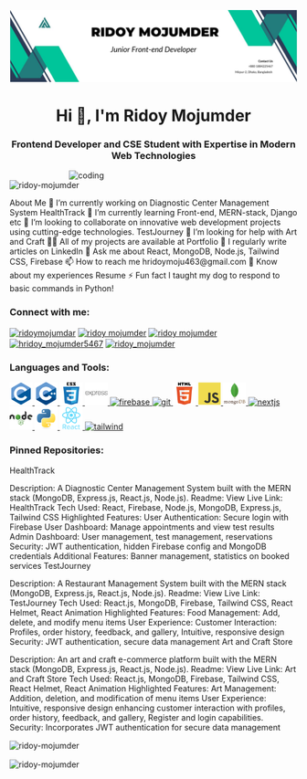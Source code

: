 ![logo](https://github.com/Ridoy-Mojumder/Ridoy-Mojumder/blob/main/Junior%20Web%20Developer.jpg)
<h1 align="center">Hi 👋, I'm Ridoy Mojumder</h1>
<h3 align="center">Frontend Developer and CSE Student with Expertise in Modern Web Technologies</h3>
<img src="https://cdn.videoplasty.com/animation/chill-coding-programming-lo-fi-animation-stock-animation-21874-1024x576.jpg" alt="coding" width="400" align="right">
<p align="left"> <img src="https://komarev.com/ghpvc/?username=ridoy-mojumder&label=Profile%20views&color=0e75b6&style=flat" alt="ridoy-mojumder" /> </p>
About Me
🔭 I’m currently working on Diagnostic Center Management System HealthTrack
🌱 I’m currently learning Front-end, MERN-stack, Django etc
👯 I’m looking to collaborate on innovative web development projects using cutting-edge technologies. TestJourney
🤝 I’m looking for help with Art and Craft
👨‍💻 All of my projects are available at Portfolio
📝 I regularly write articles on LinkedIn
💬 Ask me about React, MongoDB, Node.js, Tailwind CSS, Firebase
📫 How to reach me hridoymoju463@gmail.com
📄 Know about my experiences Resume
⚡ Fun fact I taught my dog to respond to basic commands in Python!
<h3 align="left">Connect with me:</h3>
<p align="left">
  <a href="https://twitter.com/ridoymojumdar" target="blank"><img align="center" src="https://raw.githubusercontent.com/rahuldkjain/github-profile-readme-generator/master/src/images/icons/Social/twitter.svg" alt="ridoymojumdar" height="30" width="40" /></a>
  <a href="https://linkedin.com/in/ridoy-mojumder" target="blank"><img align="center" src="https://raw.githubusercontent.com/rahuldkjain/github-profile-readme-generator/master/src/images/icons/Social/linked-in-alt.svg" alt="ridoy mojumder" height="30" width="40" /></a>
  <a href="https://fb.com/ridoy mojumder" target="blank"><img align="center" src="https://raw.githubusercontent.com/rahuldkjain/github-profile-readme-generator/master/src/images/icons/Social/facebook.svg" alt="ridoy mojumder" height="30" width="40" /></a>
  <a href="https://instagram.com/hridoy_mojumder5467" target="blank"><img align="center" src="https://raw.githubusercontent.com/rahuldkjain/github-profile-readme-generator/master/src/images/icons/Social/instagram.svg" alt="hridoy_mojumder5467" height="30" width="40" /></a>
  <a href="https://codeforces.com/profile/ridoy_mojumder" target="blank"><img align="center" src="https://raw.githubusercontent.com/rahuldkjain/github-profile-readme-generator/master/src/images/icons/Social/codeforces.svg" alt="ridoy_mojumder" height="30" width="40" /></a>
</p>
<h3 align="left">Languages and Tools:</h3>
<p align="left">
  <a href="https://www.cprogramming.com/" target="_blank" rel="noreferrer"> <img src="https://raw.githubusercontent.com/devicons/devicon/master/icons/c/c-original.svg" alt="c" width="40" height="40"/> </a>
  <a href="https://www.w3schools.com/cpp/" target="_blank" rel="noreferrer"> <img src="https://raw.githubusercontent.com/devicons/devicon/master/icons/cplusplus/cplusplus-original.svg" alt="cplusplus" width="40" height="40"/> </a>
  <a href="https://www.w3schools.com/css/" target="_blank" rel="noreferrer"> <img src="https://raw.githubusercontent.com/devicons/devicon/master/icons/css3/css3-original-wordmark.svg" alt="css3" width="40" height="40"/> </a>
  <a href="https://expressjs.com" target="_blank" rel="noreferrer"> <img src="https://raw.githubusercontent.com/devicons/devicon/master/icons/express/express-original-wordmark.svg" alt="express" width="40" height="40"/> </a>
  <a href="https://firebase.google.com/" target="_blank" rel="noreferrer"> <img src="https://www.vectorlogo.zone/logos/firebase/firebase-icon.svg" alt="firebase" width="40" height="40"/> </a>
  <a href="https://git-scm.com/" target="_blank" rel="noreferrer"> <img src="https://www.vectorlogo.zone/logos/git-scm/git-scm-icon.svg" alt="git" width="40" height="40"/> </a>
  <a href="https://www.w3.org/html/" target="_blank" rel="noreferrer"> <img src="https://raw.githubusercontent.com/devicons/devicon/master/icons/html5/html5-original-wordmark.svg" alt="html5" width="40" height="40"/> </a>
  <a href="https://developer.mozilla.org/en-US/docs/Web/JavaScript" target="_blank" rel="noreferrer"> <img src="https://raw.githubusercontent.com/devicons/devicon/master/icons/javascript/javascript-original.svg" alt="javascript" width="40" height="40"/> </a>
  <a href="https://www.mongodb.com/" target="_blank" rel="noreferrer"> <img src="https://raw.githubusercontent.com/devicons/devicon/master/icons/mongodb/mongodb-original-wordmark.svg" alt="mongodb" width="40" height="40"/> </a>
  <a href="https://nextjs.org/" target="_blank" rel="noreferrer"> <img src="https://cdn.worldvectorlogo.com/logos/nextjs-2.svg" alt="nextjs" width="40" height="40"/> </a>
  <a href="https://nodejs.org" target="_blank" rel="noreferrer"> <img src="https://raw.githubusercontent.com/devicons/devicon/master/icons/nodejs/nodejs-original-wordmark.svg" alt="nodejs" width="40" height="40"/> </a>
  <a href="https://www.python.org" target="_blank" rel="noreferrer"> <img src="https://raw.githubusercontent.com/devicons/devicon/master/icons/python/python-original.svg" alt="python" width="40" height="40"/> </a>
  <a href="https://reactjs.org/" target="_blank" rel="noreferrer"> <img src="https://raw.githubusercontent.com/devicons/devicon/master/icons/react/react-original-wordmark.svg" alt="react" width="40" height="40"/> </a>
  <a href="https://tailwindcss.com/" target="_blank" rel="noreferrer"> <img src="https://www.vectorlogo.zone/logos/tailwindcss/tailwindcss-icon.svg" alt="tailwind" width="40" height="40"/> </a>
</p>
<h3 align="left">Pinned Repositories:</h3>
HealthTrack

Description: A Diagnostic Center Management System built with the MERN stack (MongoDB, Express.js, React.js, Node.js).
Readme: View
Live Link: HealthTrack
Tech Used: React, Firebase, Node.js, MongoDB, Express.js, Tailwind CSS
Highlighted Features:
User Authentication: Secure login with Firebase
User Dashboard: Manage appointments and view test results
Admin Dashboard: User management, test management, reservations
Security: JWT authentication, hidden Firebase config and MongoDB credentials
Additional Features: Banner management, statistics on booked services
TestJourney

Description: A Restaurant Management System built with the MERN stack (MongoDB, Express.js, React.js, Node.js).
Readme: View
Live Link: TestJourney
Tech Used: React.js, MongoDB, Firebase, Tailwind CSS, React Helmet, React Animation
Highlighted Features:
Food Management: Add, delete, and modify menu items
User Experience: Customer Interaction: Profiles, order history, feedback, and gallery, Intuitive, responsive design
Security: JWT authentication, secure data management
Art and Craft Store

Description: An art and craft e-commerce platform built with the MERN stack (MongoDB, Express.js, React.js, Node.js).
Readme: View
Live Link: Art and Craft Store
Tech Used: React.js, MongoDB, Firebase, Tailwind CSS, React Helmet, React Animation
Highlighted Features:
Art Management: Addition, deletion, and modification of menu items
User Experience: Intuitive, responsive design enhancing customer interaction with profiles, order history, feedback, and gallery, Register and login capabilities.
Security: Incorporates JWT authentication for secure data management
<p><img align="center" src="https://github-readme-stats.vercel.app/api?username=ridoy-mojumder&show_icons=true&locale=en" alt="ridoy-mojumder" /></p>
<p><img align="center" src="https://github-readme-streak-stats.herokuapp.com/?user=ridoy-mojumder&" alt="ridoy-mojumder" /></p>
